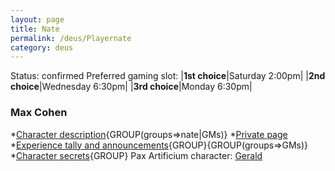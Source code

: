 ```yaml
---
layout: page
title: Nate
permalink: /deus/Playernate
category: deus
---
```

Status: confirmed
Preferred gaming slot:
|__1st choice__|Saturday 2:00pm|
|__2nd choice__|Wednesday 6:30pm|
|__3rd choice__|Monday 6:30pm|
### Max Cohen
*[Character description](CharPublicNate){GROUP(groups=&gt;nate|GMs)}
*[Private page](CharPrivateNate)
*[Experience tally and announcements](AnnounceNate){GROUP}{GROUP(groups=&gt;GMs)}
*[Character secrets](CharSecretsNate){GROUP}
Pax Artificium character: [Gerald](/pax/pcs/gerald.html)

